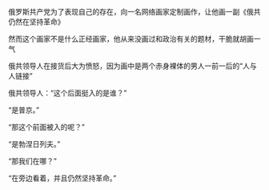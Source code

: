 

俄罗斯共产党为了表现自己的存在，向一名网络画家定制画作，让他画一副《俄共仍然在坚持革命》

然而这个画家不是什么正经画家，他从来没画过和政治有关的题材，干脆就胡画一气

俄共领导人在接货后大为愤怒，因为画中是两个赤身裸体的男人一前一后的“人与人链接”

俄共领导人：“这个后面挺入的是谁？”

“是普京。”

“那这个前面被入的呢？”

“是勃涅日列夫。”

“那我们在哪？”

“在旁边看着，并且仍然坚持革命。”

